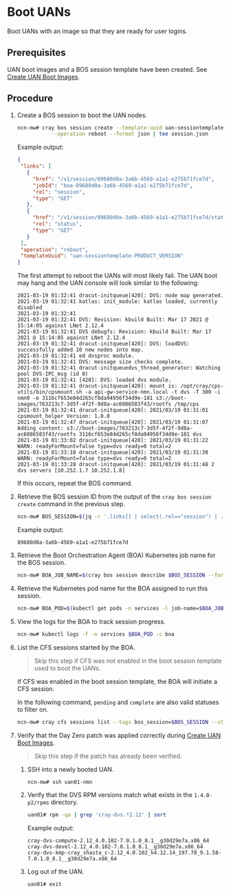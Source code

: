 # Boot UANs

Boot UANs with an image so that they are ready for user logins.

## Prerequisites

UAN boot images and a BOS session template have been created. See [Create UAN Boot Images](../image_management/Create_UAN_Boot_Images.md).

## Procedure

1. Create a BOS session to boot the UAN nodes.

    ```bash
    ncn-mw# cray bos session create --template-uuid uan-sessiontemplate-PRODUCT_VERSION \
               --operation reboot --format json | tee session.json
    ```

    Example output:

    ```json
    {
     "links": [
       {
         "href": "/v1/session/89680d0a-3a6b-4569-a1a1-e275b71fce7d",
         "jobId": "boa-89680d0a-3a6b-4569-a1a1-e275b71fce7d",
         "rel": "session",
         "type": "GET"
       },
       {
         "href": "/v1/session/89680d0a-3a6b-4569-a1a1-e275b71fce7d/status",
         "rel": "status",
         "type": "GET"
       }
     ],
     "operation": "reboot",
     "templateUuid": "uan-sessiontemplate-PRODUCT_VERSION"
    }
    ```

    The first attempt to reboot the UANs will most likely fail. The UAN boot may hang and the UAN console will look similar to the following:

    ```text
    2021-03-19 01:32:41 dracut-initqueue[420]: DVS: node map generated.
    2021-03-19 01:32:41 katlas: init_module: katlas loaded, currently disabled
    2021-03-19 01:32:41
    2021-03-19 01:32:41 DVS: Revision: kbuild Built: Mar 17 2021 @ 15:14:05 against LNet 2.12.4
    2021-03-19 01:32:41 DVS debugfs: Revision: kbuild Built: Mar 17 2021 @ 15:14:05 against LNet 2.12.4
    2021-03-19 01:32:41 dracut-initqueue[420]: DVS: loadDVS: successfully added 10 new nodes into map.
    2021-03-19 01:32:41 ed dvsproc module.
    2021-03-19 01:32:41 DVS: message size checks complete.
    2021-03-19 01:32:41 dracut-initqueuedvs_thread_generator: Watching pool DVS-IPC_msg (id 0)
    2021-03-19 01:32:41 [420]: DVS: loaded dvs module.
    2021-03-19 01:32:41 dracut-initqueue[420]: mount is: /opt/cray/cps-utils/bin/cpsmount.sh -a api-gw-service-nmn.local -t dvs -T 300 -i nmn0 -e 3116cf653e84d265cf8da94956f34d9e-181 s3://boot-images/763213c7-3d5f-4f2f-9d8a-ac6086583f43/rootfs /tmp/cps
    2021-03-19 01:32:41 dracut-initqueue[420]: 2021/03/19 01:31:01 cpsmount_helper Version: 1.0.0
    2021-03-19 01:32:47 dracut-initqueue[420]: 2021/03/19 01:31:07 Adding content: s3://boot-images/763213c7-3d5f-4f2f-9d8a-ac6086583f43/rootfs 3116cf653e84d265cf8da94956f34d9e-181 dvs
    2021-03-19 01:33:02 dracut-initqueue[420]: 2021/03/19 01:31:22 WARN: readyForMount=false type=dvs ready=0 total=2
    2021-03-19 01:33:18 dracut-initqueue[420]: 2021/03/19 01:31:38 WARN: readyForMount=false type=dvs ready=0 total=2
    2021-03-19 01:33:28 dracut-initqueue[420]: 2021/03/19 01:31:48 2 dvs servers [10.252.1.7 10.252.1.8]
    ```

    If this occurs, repeat the BOS command.

1. Retrieve the BOS session ID from the output of the `cray bos session create` command in the previous step.

    ```bash
    ncn-mw# BOS_SESSION=$(jq -r '.links[] | select(.rel=="session") | .href' session.json | cut -d '/' -f4) ; echo $BOS_SESSION
    ```

    Example output:

    ```text
    89680d0a-3a6b-4569-a1a1-e275b71fce7d
    ```

1. Retrieve the Boot Orchestration Agent \(BOA\) Kubernetes job name for the BOS session.

    ```bash
    ncn-mw# BOA_JOB_NAME=$(cray bos session describe $BOS_SESSION --format json | jq -r .boa_job_name)
    ```

1. Retrieve the Kubernetes pod name for the BOA assigned to run this session.

    ```bash
    ncn-mw# BOA_POD=$(kubectl get pods -n services -l job-name=$BOA_JOB_NAME --no-headers -o custom-columns=":metadata.name")
    ```

1. View the logs for the BOA to track session progress.

    ```bash
    ncn-mw# kubectl logs -f -n services $BOA_POD -c boa
    ```

1. List the CFS sessions started by the BOA.

    > Skip this step if CFS was not enabled in the boot session template used to boot the UANs.

    If CFS was enabled in the boot session template, the BOA will initiate a CFS session.

    In the following command, `pending` and `complete` are also valid statuses to filter on.

    ```bash
    ncn-mw# cray cfs sessions list --tags bos_session=$BOS_SESSION --status running --format json
    ```

1. Verify that the Day Zero patch was applied correctly during [Create UAN Boot Images](../image_management/Create_UAN_Boot_Images.md).

    > Skip this step if the patch has already been verified.

    1. SSH into a newly booted UAN.

        ```bash
        ncn-mw# ssh uan01-nmn
        ```

    1. Verify that the DVS RPM versions match what exists in the `1.4.0-p2/rpms` directory.

        ```bash
        uan01# rpm -qa | grep 'cray-dvs.*2.12' | sort
        ```

        Example output:

        ```text
        cray-dvs-compute-2.12_4.0.102-7.0.1.0_8.1__g30d29e7a.x86_64
        cray-dvs-devel-2.12_4.0.102-7.0.1.0_8.1__g30d29e7a.x86_64
        cray-dvs-kmp-cray_shasta_c-2.12_4.0.102_k4.12.14_197.78_9.1.58-7.0.1.0_8.1__g30d29e7a.x86_64
        ```

    1. Log out of the UAN.

        ```bash
        uan01# exit
        ```
